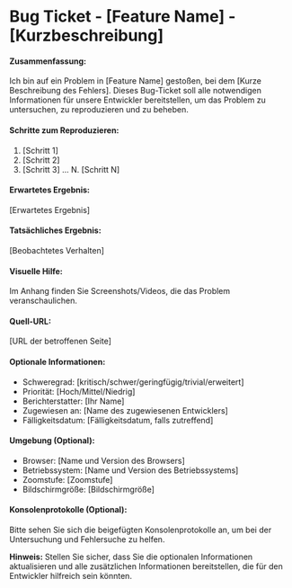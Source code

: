 # Bug Ticket - [Feature Name] - [Kurzbeschreibung]

#### Zusammenfassung:
Ich bin auf ein Problem in [Feature Name] gestoßen, bei dem [Kurze Beschreibung des Fehlers]. Dieses Bug-Ticket soll alle notwendigen Informationen für unsere Entwickler bereitstellen, um das Problem zu untersuchen, zu reproduzieren und zu beheben.

#### Schritte zum Reproduzieren:
1. [Schritt 1]
2. [Schritt 2]
3. [Schritt 3]
...
N. [Schritt N]

#### Erwartetes Ergebnis:
[Erwartetes Ergebnis]

#### Tatsächliches Ergebnis:
[Beobachtetes Verhalten]

#### Visuelle Hilfe:
Im Anhang finden Sie Screenshots/Videos, die das Problem veranschaulichen.

#### Quell-URL:
[URL der betroffenen Seite]

#### Optionale Informationen:
- Schweregrad: [kritisch/schwer/geringfügig/trivial/erweitert]
- Priorität: [Hoch/Mittel/Niedrig]
- Berichterstatter: [Ihr Name]
- Zugewiesen an: [Name des zugewiesenen Entwicklers]
- Fälligkeitsdatum: [Fälligkeitsdatum, falls zutreffend]

#### Umgebung (Optional):
- Browser: [Name und Version des Browsers]
- Betriebssystem: [Name und Version des Betriebssystems]
- Zoomstufe: [Zoomstufe]
- Bildschirmgröße: [Bildschirmgröße]

#### Konsolenprotokolle (Optional):
Bitte sehen Sie sich die beigefügten Konsolenprotokolle an, um bei der Untersuchung und Fehlersuche zu helfen.

**Hinweis:** Stellen Sie sicher, dass Sie die optionalen Informationen aktualisieren und alle zusätzlichen Informationen bereitstellen, die für den Entwickler hilfreich sein könnten.